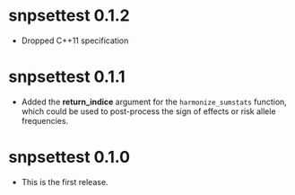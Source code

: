 # snpsettest 0.1.2

* Dropped C++11 specification

# snpsettest 0.1.1

* Added the **return_indice** argument for the `harmonize_sumstats` function,
  which could be used to post-process the sign of effects or risk allele
  frequencies.

# snpsettest 0.1.0

* This is the first release.
